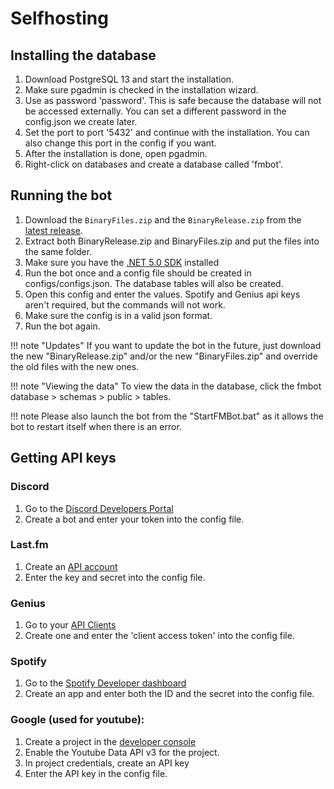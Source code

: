 # Selfhosting

## Installing the database
1. Download PostgreSQL 13 and start the installation.
2. Make sure pgadmin is checked in the installation wizard.
3. Use as password 'password'. This is safe because the database will not be accessed externally. You can set a different password in the config.json we create later.
4. Set the port to port '5432' and continue with the installation. You can also change this port in the config if you want.
5. After the installation is done, open pgadmin.
6. Right-click on databases and create a database called 'fmbot'.


## Running the bot
1. Download the `BinaryFiles.zip` and the `BinaryRelease.zip` from the [latest release](https://github.com/fmbot-discord/fmbot/releases/latest).
2. Extract both BinaryRelease.zip and BinaryFiles.zip and put the files into the same folder. 
3. Make sure you have the [.NET 5.0 SDK](https://dotnet.microsoft.com/download/dotnet/5.0) installed
4. Run the bot once and a config file should be created in configs/configs.json. The database tables will also be created.
5. Open this config and enter the values. Spotify and Genius api keys aren't required, but the commands will not work.
6. Make sure the config is in a valid json format.
7. Run the bot again.

!!! note "Updates"
    If you want to update the bot in the future, just download the new "BinaryRelease.zip" and/or the new "BinaryFiles.zip" and override the old files with the new ones.

!!! note "Viewing the data"
    To view the data in the database, click the fmbot database > schemas > public > tables.

!!! note
    Please also launch the bot from the "StartFMBot.bat" as it allows the bot to restart itself when there is an error.

## Getting API keys

### Discord

1. Go to the [Discord Developers Portal](https://discord.com/developers/applications)
2. Create a bot and enter your token into the config file.

### Last.fm

1. Create an [API account](https://www.last.fm/api/account/create)
2. Enter the key and secret into the config file.

### Genius

1. Go to your [API Clients](https://genius.com/api-clients)
2. Create one and enter the 'client access token' into the config file.

### Spotify

1. Go to the [Spotify Developer dashboard](https://developer.spotify.com/dashboard/applications)
2. Create an app and enter both the ID and the secret into the config file.

### Google (used for youtube):

1. Create a project in the [developer console](https://console.developers.google.com/)
2. Enable the Youtube Data API v3 for the project.
3. In project credentials, create an API key
4. Enter the API key in the config file.